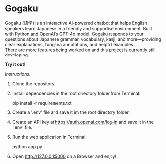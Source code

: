 # Gogaku

Gogaku (語学) is an interactive AI-powered chatbot that helps English speakers learn Japanese in a friendly and supportive environment. Built with Python and OpenAI's GPT-4o model, Gogaku responds to your questions about Japanese grammar, vocabulary, kanji, and more—providing clear explanations, furigana annotations, and helpful examples.<br>
There are more features being worked on and this project is currently still developing.

**Try it out!**

_Instructions:_ 

1. Clone the repository.

2. Install dependencies in the root directory folder from Terminal:
   
     pip install -r requirements.txt

4. Create a '.env' file and save it im the root directory folder. 

5. Create an API key at https://auth.openai.com/log-in and save it in the '.env' file. 

6. Run the web application in Terminal:

     python app.py

7. Open http://127.0.0.1:5000 on a Browser and enjoy! 

